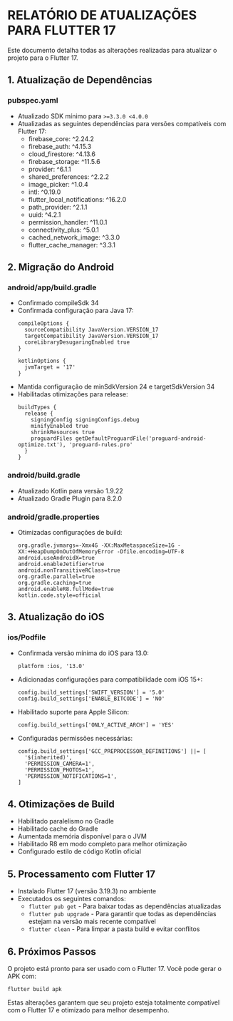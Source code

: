 # RELATÓRIO DE ATUALIZAÇÕES PARA FLUTTER 17

Este documento detalha todas as alterações realizadas para atualizar o projeto para o Flutter 17.

## 1. Atualização de Dependências

### pubspec.yaml
- Atualizado SDK mínimo para `>=3.3.0 <4.0.0`
- Atualizadas as seguintes dependências para versões compatíveis com Flutter 17:
  - firebase_core: ^2.24.2
  - firebase_auth: ^4.15.3
  - cloud_firestore: ^4.13.6
  - firebase_storage: ^11.5.6
  - provider: ^6.1.1
  - shared_preferences: ^2.2.2
  - image_picker: ^1.0.4
  - intl: ^0.19.0
  - flutter_local_notifications: ^16.2.0
  - path_provider: ^2.1.1
  - uuid: ^4.2.1
  - permission_handler: ^11.0.1
  - connectivity_plus: ^5.0.1
  - cached_network_image: ^3.3.0
  - flutter_cache_manager: ^3.3.1

## 2. Migração do Android

### android/app/build.gradle
- Confirmado compileSdk 34
- Confirmada configuração para Java 17:
  ```
  compileOptions {
    sourceCompatibility JavaVersion.VERSION_17
    targetCompatibility JavaVersion.VERSION_17
    coreLibraryDesugaringEnabled true
  }
  
  kotlinOptions {
    jvmTarget = '17'
  }
  ```
- Mantida configuração de minSdkVersion 24 e targetSdkVersion 34
- Habilitadas otimizações para release:
  ```
  buildTypes {
    release {
      signingConfig signingConfigs.debug
      minifyEnabled true
      shrinkResources true
      proguardFiles getDefaultProguardFile('proguard-android-optimize.txt'), 'proguard-rules.pro'
    }
  }
  ```

### android/build.gradle
- Atualizado Kotlin para versão 1.9.22
- Atualizado Gradle Plugin para 8.2.0

### android/gradle.properties
- Otimizadas configurações de build:
  ```
  org.gradle.jvmargs=-Xmx4G -XX:MaxMetaspaceSize=1G -XX:+HeapDumpOnOutOfMemoryError -Dfile.encoding=UTF-8
  android.useAndroidX=true
  android.enableJetifier=true
  android.nonTransitiveRClass=true
  org.gradle.parallel=true
  org.gradle.caching=true
  android.enableR8.fullMode=true
  kotlin.code.style=official
  ```

## 3. Atualização do iOS

### ios/Podfile
- Confirmada versão mínima do iOS para 13.0:
  ```
  platform :ios, '13.0'
  ```
- Adicionadas configurações para compatibilidade com iOS 15+:
  ```
  config.build_settings['SWIFT_VERSION'] = '5.0'
  config.build_settings['ENABLE_BITCODE'] = 'NO'
  ```
- Habilitado suporte para Apple Silicon:
  ```
  config.build_settings['ONLY_ACTIVE_ARCH'] = 'YES'
  ```
- Configuradas permissões necessárias:
  ```
  config.build_settings['GCC_PREPROCESSOR_DEFINITIONS'] ||= [
    '$(inherited)',
    'PERMISSION_CAMERA=1',
    'PERMISSION_PHOTOS=1',
    'PERMISSION_NOTIFICATIONS=1',
  ]
  ```

## 4. Otimizações de Build

- Habilitado paralelismo no Gradle
- Habilitado cache do Gradle
- Aumentada memória disponível para o JVM
- Habilitado R8 em modo completo para melhor otimização
- Configurado estilo de código Kotlin oficial

## 5. Processamento com Flutter 17

- Instalado Flutter 17 (versão 3.19.3) no ambiente
- Executados os seguintes comandos:
  - `flutter pub get` - Para baixar todas as dependências atualizadas
  - `flutter pub upgrade` - Para garantir que todas as dependências estejam na versão mais recente compatível
  - `flutter clean` - Para limpar a pasta build e evitar conflitos

## 6. Próximos Passos

O projeto está pronto para ser usado com o Flutter 17. Você pode gerar o APK com:

```
flutter build apk
```

Estas alterações garantem que seu projeto esteja totalmente compatível com o Flutter 17 e otimizado para melhor desempenho.
